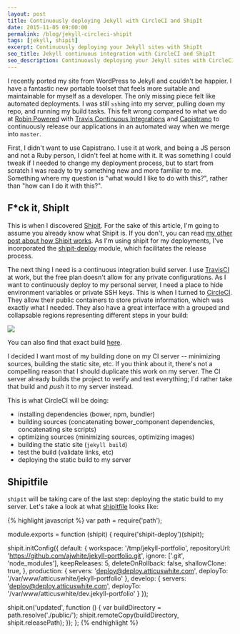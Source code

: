 ```yaml
---
layout: post
title: Continuously deploying Jekyll with CircleCI and ShipIt
date: 2015-11-05 09:00:00
permalink: /blog/jekyll-circleci-shipit
tags: [jekyll, shipit]
excerpt: Continuously deploying your Jekyll sites with ShipIt
seo_title: Jekyll continuous integration with CircleCI and ShipIt
seo_description: Continuously deploying your Jekyll sites with CircleCI and ShipIT
---
```


I recently ported my site from WordPress to Jekyll and couldn't be happier. I have a fantastic new portable toolset that feels more suitable and maintainable for myself as a developer. The only missing piece felt like automated deployments. I was still `ssh`ing into my server, pulling down my repo, and running my build tasks. This felt wrong compared to what we do at <a href="https://robinpowered.com">Robin Powered</a> with <a href="https://travis-ci.org/">Travis Continuous Integrations</a> and <a href="http://capistranorb.com/">Capistrano</a> to continuously release our applications in an automated way when we merge into `master`.

First, I didn't want to use Capistrano. I use it at work, and being a JS person and not a Ruby person, I didn't feel at home with it. It was something I could tweak if I needed to change my deployment process, but to start from scratch I was ready to try something new and more familiar to me. Something where my question is "what would I like to do with this?", rather than "how can I do it with this?".

## F*ck it, ShipIt

This is when I discovered [Shipit](https://github.com/shipitjs/shipit). For the sake of this article, I'm going to assume you already know what Shipit is. If you don't, you can read <a href="#">my other post about how Shipit works</a>. As I'm using shipit for my deployments, I've incorporated the <a href="https://github.com/shipitjs/shipit-deploy">shipit-deploy</a> module, which facilitates the release process.

The next thing I need is a continuous integration build server. I use <a href="https://travis-ci.org/">TravisCI</a> at work, but the free plan doesn't allow for any private configurations. As I want to continuously deploy to my personal server, I need a place to hide environment variables or private SSH keys. This is when I turned to <a href="https://circleci.com/">CircleCI</a>. They allow their public containers to store private information, which was exactly what I needed. They also have a great interface with a grouped and collapsable regions representing different steps in your build:

<img src="/dist/images/blog/jekyll-continuous-delivery/circle.png" />

You can also find that exact build <a href="https://circleci.com/gh/ajwhite/jekyll-portfolio/59">here</a>.

I decided I want most of my building done on my CI server -- minimizing sources, building the static site, etc. If you think about it, there's not a compelling reason that I should duplicate this work on my server. The CI server already builds the project to verify and test everything; I'd rather take that build and _push_ it to my server instead.

This is what CircleCI will be doing:

- installing dependencies (bower, npm, bundler)
- building sources (concatenating bower_component dependencies, concatenating site scripts)
- optimizing sources (minimizing sources, optimizing images)
- building the static site (`jekyll build`)
- test the build (validate links, etc)
- deploying the static build to my server


## Shipitfile

`shipit` will be taking care of the last step: deploying the static build to my server. Let's take a look at what <a href="#">shipitfile</a> looks like:

{% highlight javascript %}
var path = require('path');

module.exports = function (shipit) {
  require('shipit-deploy')(shipit);

  shipit.initConfig({
    default: {
      workspace: '/tmp/jekyll-portfolio',
      repositoryUrl: 'https://github.com/ajwhite/jekyll-portfolio.git',
      ignore: ['.git', 'node_modules'],
      keepReleases: 5,
      deleteOnRollback: false,
      shallowClone: true,
    },
    production: {
      servers: 'deploy@deploy.atticuswhite.com',
      deployTo: '/var/www/atticuswhite/jekyll-portfolio'
    },
    develop: {
      servers: 'deploy@deploy.atticuswhite.com',
      deployTo: '/var/www/atticuswhite/dev.jekyll-portfolio'
    }
  });

  shipit.on('updated', function () {
    var buildDirectory = path.resolve('./public/');
    shipit.remoteCopy(buildDirectory, shipit.releasePath);
  });
};
{% endhighlight %}
